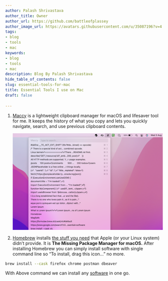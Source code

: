 ```yaml
---
author: Palash Shrivastava
author_title: Owner
author_url: https://github.com/battleofplassey
author_image_url: https://avatars.githubusercontent.com/u/35087196?v=4
tags:
- blog
- tools
- mac
keywords:
- blog
- tools
- mac
description: Blog By Palash Shrivastava
hide_table_of_contents: false
slug: essential-tools-for-mac
title: Essential Tools I use on Mac
draft: false

---
```

1. [Maccy](https://github.com/p0deje/Maccy) is a lightweight clipboard manager for macOS and lifesaver tool for me. It keeps the history of what you copy and lets you quickly navigate, search, and use previous clipboard contents.

   ![](/img/screenshot-2022-08-03-at-11-19-25-am.png)
2. [Homebrew](https://brew.sh/) installs [the stuff you need](https://formulae.brew.sh/formula/ "List of Homebrew packages") that Apple (or your Linux system) didn’t provide. It is **The Missing Package Manager for macOS.** After installing Homebrew you can simply install software with single command line so “To install, drag this icon…” no more.

```bash
brew install --cask firefox chrome postman dbeaver
```

   With Above command we can install any [software](https://formulae.brew.sh/) in one go.